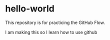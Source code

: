 # hello-world
This repository is for practicing the GitHub Flow.

I am making this so I learn how to use github
